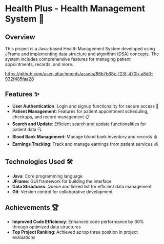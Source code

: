 
# Health Plus - Health Management System 🏥

## Overview

This project is a Java-based Health Management System developed using JFrame and implementing data structure and algorithm (DSA) concepts. The system includes comprehensive features for managing patient appointments, records, and more.



https://github.com/user-attachments/assets/86b7b68c-f23f-470b-a8d0-932f485faa28



## Features ✨

- **User Authentication**: Login and signup functionality for secure access 🔐
- **Patient Management**: Features for patient appointment scheduling, checkups, and record management 📋
- **Search and Update**: Efficient search and update functionalities for patient data 🔍
- **Blood Bank Management**: Manage blood bank inventory and records 🩸
- **Earnings Tracking**: Track and manage earnings from patient services 💰

## Technologies Used 🛠️

- **Java**: Core programming language
- **JFrame**: GUI framework for building the interface
- **Data Structures**: Queue and linked list for efficient data management
- **Git**: Version control for collaborative development

## Achievements 🏆

- **Improved Code Efficiency**: Enhanced code performance by 30% through optimized data structures
- **Top Project Ranking**: Achieved az top three position in project evaluations








